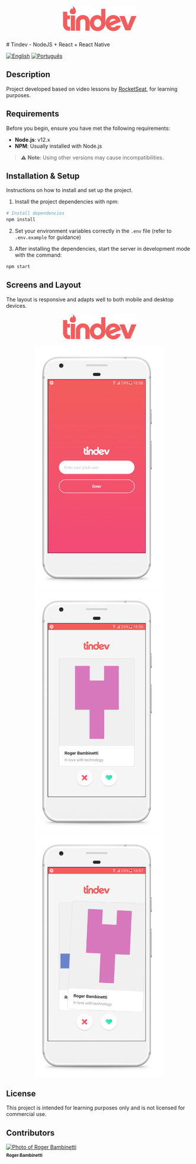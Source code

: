 
<h1 align="center">
<img
		width="200"
		src="https://github.com/RogerBambinetti/tindev-nodejs-react-react-native/blob/master/preview/logo.png">
</h1>
# Tindev - NodeJS + React + React Native

[![English](https://img.shields.io/badge/lang-english-blue.svg)](README.md)
[![Português](https://img.shields.io/badge/lang-portuguese-green.svg)](README.pt-br.md)

## Description

Project developed based on video lessons by [RocketSeat](https://github.com/Rocketseat), for learning purposes.

## Requirements

Before you begin, ensure you have met the following requirements:

- **Node.js**: v12.x
- **NPM**: Usually installed with Node.js

> ⚠️ **Note**: Using other versions may cause incompatibilities.

## Installation & Setup

Instructions on how to install and set up the project.

1. Install the project dependencies with npm:

```bash
# Install dependencies
npm install
```

2. Set your environment variables correctly in the `.env` file (refer to `.env.example` for guidance)

3. After installing the dependencies, start the server in development mode with the command:

```bash
npm start
```

## Screens and Layout

The layout is responsive and adapts well to both mobile and desktop devices.

<p align="center">
<img
		width="200"
		src="https://github.com/RogerBambinetti/tindev-nodejs-react-react-native/blob/master/preview/logo.png">
</p>
<p align="center">
<img
		width="350"
		src="https://github.com/RogerBambinetti/tindev-nodejs-react-react-native/blob/master/preview/Screenshot3.png">
<img
		width="350"
		src="https://github.com/RogerBambinetti/tindev-nodejs-react-react-native/blob/master/preview/Screenshot1.png">
<img
		width="350"
		src="https://github.com/RogerBambinetti/tindev-nodejs-react-react-native/blob/master/preview/Screenshot2.png">
</p>

## License

This project is intended for learning purposes only and is not licensed for commercial use.

## Contributors

<table align="center">
  <tr>
      <a href="https://github.com/RogerBambinetti">
        <img src="https://avatars0.githubusercontent.com/u/50684839?s=460&v=4" width="100px" alt="Photo of Roger Bambinetti"/>
        <br />
        <sub><b>Roger Bambinetti</b></sub>
      </a>
  </tr>
</table>
